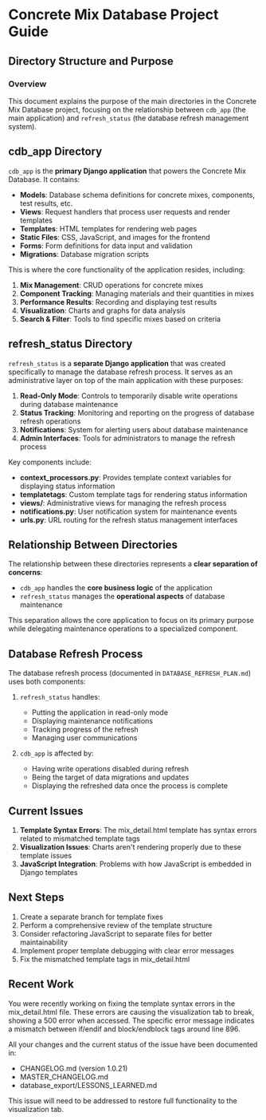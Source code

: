 # Concrete Mix Database Project Guide

## Directory Structure and Purpose

### Overview

This document explains the purpose of the main directories in the Concrete Mix Database project, focusing on the relationship between `cdb_app` (the main application) and `refresh_status` (the database refresh management system).

## cdb_app Directory

`cdb_app` is the **primary Django application** that powers the Concrete Mix Database. It contains:

- **Models**: Database schema definitions for concrete mixes, components, test results, etc.
- **Views**: Request handlers that process user requests and render templates
- **Templates**: HTML templates for rendering web pages
- **Static Files**: CSS, JavaScript, and images for the frontend
- **Forms**: Form definitions for data input and validation
- **Migrations**: Database migration scripts

This is where the core functionality of the application resides, including:

1. **Mix Management**: CRUD operations for concrete mixes
2. **Component Tracking**: Managing materials and their quantities in mixes
3. **Performance Results**: Recording and displaying test results
4. **Visualization**: Charts and graphs for data analysis
5. **Search & Filter**: Tools to find specific mixes based on criteria

## refresh_status Directory

`refresh_status` is a **separate Django application** that was created specifically to manage the database refresh process. It serves as an administrative layer on top of the main application with these purposes:

1. **Read-Only Mode**: Controls to temporarily disable write operations during database maintenance
2. **Status Tracking**: Monitoring and reporting on the progress of database refresh operations
3. **Notifications**: System for alerting users about database maintenance
4. **Admin Interfaces**: Tools for administrators to manage the refresh process

Key components include:

- **context_processors.py**: Provides template context variables for displaying status information
- **templatetags**: Custom template tags for rendering status information
- **views/**: Administrative views for managing the refresh process
- **notifications.py**: User notification system for maintenance events
- **urls.py**: URL routing for the refresh status management interfaces

## Relationship Between Directories

The relationship between these directories represents a **clear separation of concerns**:

- `cdb_app` handles the **core business logic** of the application
- `refresh_status` manages the **operational aspects** of database maintenance

This separation allows the core application to focus on its primary purpose while delegating maintenance operations to a specialized component.

## Database Refresh Process

The database refresh process (documented in `DATABASE_REFRESH_PLAN.md`) uses both components:

1. `refresh_status` handles:
   - Putting the application in read-only mode
   - Displaying maintenance notifications
   - Tracking progress of the refresh
   - Managing user communications

2. `cdb_app` is affected by:
   - Having write operations disabled during refresh
   - Being the target of data migrations and updates
   - Displaying the refreshed data once the process is complete

## Current Issues

1. **Template Syntax Errors**: The mix_detail.html template has syntax errors related to mismatched template tags
2. **Visualization Issues**: Charts aren't rendering properly due to these template issues
3. **JavaScript Integration**: Problems with how JavaScript is embedded in Django templates

## Next Steps

1. Create a separate branch for template fixes
2. Perform a comprehensive review of the template structure
3. Consider refactoring JavaScript to separate files for better maintainability
4. Implement proper template debugging with clear error messages
5. Fix the mismatched template tags in mix_detail.html

## Recent Work

You were recently working on fixing the template syntax errors in the mix_detail.html file. These errors are causing the visualization tab to break, showing a 500 error when accessed. The specific error message indicates a mismatch between if/endif and block/endblock tags around line 896.

All your changes and the current status of the issue have been documented in:
- CHANGELOG.md (version 1.0.21)
- MASTER_CHANGELOG.md
- database_export/LESSONS_LEARNED.md

This issue will need to be addressed to restore full functionality to the visualization tab.
